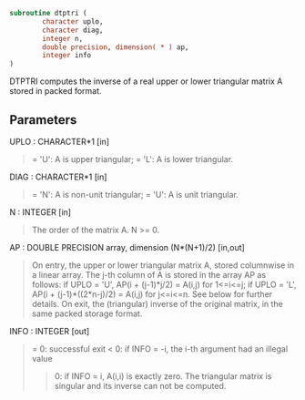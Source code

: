 ```fortran
subroutine dtptri (
        character uplo,
        character diag,
        integer n,
        double precision, dimension( * ) ap,
        integer info
)
```

DTPTRI computes the inverse of a real upper or lower triangular
matrix A stored in packed format.

## Parameters
UPLO : CHARACTER\*1 [in]
> = 'U':  A is upper triangular;
> = 'L':  A is lower triangular.

DIAG : CHARACTER\*1 [in]
> = 'N':  A is non-unit triangular;
> = 'U':  A is unit triangular.

N : INTEGER [in]
> The order of the matrix A.  N >= 0.

AP : DOUBLE PRECISION array, dimension (N\*(N+1)/2) [in,out]
> On entry, the upper or lower triangular matrix A, stored
> columnwise in a linear array.  The j-th column of A is stored
> in the array AP as follows:
> if UPLO = 'U', AP(i + (j-1)\*j/2) = A(i,j) for 1<=i<=j;
> if UPLO = 'L', AP(i + (j-1)\*((2\*n-j)/2) = A(i,j) for j<=i<=n.
> See below for further details.
> On exit, the (triangular) inverse of the original matrix, in
> the same packed storage format.

INFO : INTEGER [out]
> = 0:  successful exit
> < 0:  if INFO = -i, the i-th argument had an illegal value
> > 0:  if INFO = i, A(i,i) is exactly zero.  The triangular
> matrix is singular and its inverse can not be computed.
